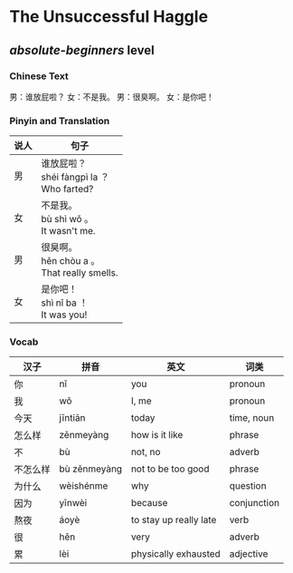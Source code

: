 # The Unsuccessful Haggle
## *absolute-beginners* level

### Chinese Text
男：谁放屁啦？
女：不是我。
男：很臭啊。
女：是你吧！

### Pinyin and Translation
|说人|句子|
|----|----|
|男|谁放屁啦？<br />shéi fàngpì la ？<br />Who farted?|
|女|不是我。<br />bù shì wǒ 。<br />It wasn't me.|
|男|很臭啊。<br />hěn chòu a 。<br />That really smells.|
|女|是你吧！<br />shì nǐ ba ！<br />It was you!|
### Vocab
|汉子|拼音|英文|词类|
|----|----|----|----|
|你|nǐ|you|pronoun|
|我|wǒ|I, me|pronoun|
|今天|jīntiān|today|time, noun|
|怎么样|zěnmeyàng|how is it like|phrase|
|不|bù|not, no|adverb|
|不怎么样|bù zěnmeyàng|not to be too good|phrase|
|为什么|wèishénme|why|question|
|因为|yīnwèi|because|conjunction|
|熬夜|áoyè|to stay up really late|verb|
|很|hěn|very|adverb|
|累|lèi|physically exhausted|adjective|